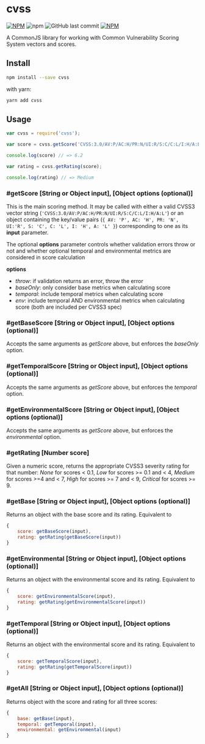# cvss
[![NPM](https://img.shields.io/npm/v/cvss.svg)](https://www.npmjs.com/package/cvss)
![npm](https://img.shields.io/npm/dm/cvss.svg)
![GitHub last commit](https://img.shields.io/github/last-commit/aaronmccall/cvss.svg)
[![NPM](https://img.shields.io/npm/l/cvss.svg)](https://opensource.org/licenses/ISC)

A CommonJS library for working with Common Vulnerability Scoring System vectors and scores.

## Install

```bash
npm install --save cvss
```

with yarn:

```bash
yarn add cvss
```

## Usage

```javascript
var cvss = require('cvss');

var score = cvss.getScore('CVSS:3.0/AV:P/AC:H/PR:N/UI:R/S:C/C:L/I:H/A:L');

console.log(score) // => 6.2

var rating = cvss.getRating(score);

console.log(rating) // => Medium
```

### #getScore [String or Object input], [Object options (optional)]

This is the main scoring method. It may be called with either a valid CVSS3 vector string (`'CVSS:3.0/AV:P/AC:H/PR:N/UI:R/S:C/C:L/I:H/A:L'`) or an object containing the key/value pairs (`{ AV: 'P', AC: 'H', PR: 'N', UI:'R', S: 'C', C: 'L', I: 'H', A: 'L' }`) corresponding to one as its **input** parameter.

The optional **options** parameter controls whether validation errors throw or not and whether optional temporal and environmental metrics are considered in score calculation

**options**
- _throw_: if validation returns an error, throw the error
- _baseOnly_: only consider base metrics when calculating score
- _temporal_: include temporal metrics when calculating score
- _env_: include temporal AND environmental metrics when calculating score (both are included per CVSS3 spec)

### #getBaseScore [String or Object input], [Object options (optional)]

Accepts the same arguments as _getScore_ above, but enforces the _baseOnly_ option.

### #getTemporalScore [String or Object input], [Object options (optional)]

Accepts the same arguments as _getScore_ above, but enforces the _temporal_ option.
### #getEnvironmentalScore [String or Object input], [Object options (optional)]

Accepts the same arguments as _getScore_ above, but enforces the _environmental_ option.

### #getRating [Number score]

Given a numeric score, returns the appropriate CVSS3 severity rating for that number: _None_ for scores < 0.1, _Low_ for scores >= 0.1 and < 4, _Medium_ for scores >=4 and < 7, _High_ for scores >= 7 and < 9, _Critical_ for scores >= 9.

### #getBase [String or Object input], [Object options (optional)]

Returns an object with the base score and its rating. Equivalent to
```javascript
{
    score: getBaseScore(input),
    rating: getRating(getBaseScore(input))
}
```

### #getEnvironmental [String or Object input], [Object options (optional)]

Returns an object with the environmental score and its rating. Equivalent to
```javascript
{
    score: getEnvironmentalScore(input),
    rating: getRating(getEnvironmentalScore(input))
}
```

### #getTemporal [String or Object input], [Object options (optional)]

Returns an object with the environmental score and its rating. Equivalent to
```javascript
{
    score: getTemporalScore(input),
    rating: getRating(getTemporalScore(input))
}
```

### #getAll [String or Object input], [Object options (optional)]

Returns object with the score and rating for all three scores:
```javascript
{
    base: getBase(input),
    temporal: getTemporal(input),
    environmental: getEnvironmental(input)
}
```
